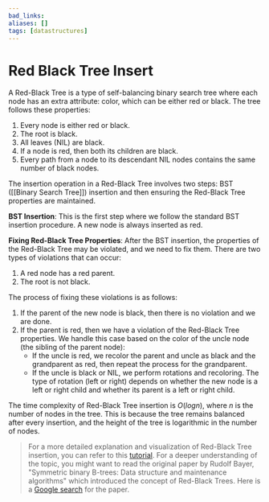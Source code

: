 ```yaml
---
bad_links:
aliases: []
tags: [datastructures]
---
```

# Red Black Tree Insert

A Red-Black Tree is a type of self-balancing binary search tree where each node has an extra attribute: color, which can be either red or black. The tree follows these properties:

1. Every node is either red or black.
2. The root is black.
3. All leaves (NIL) are black.
4. If a node is red, then both its children are black.
5. Every path from a node to its descendant NIL nodes contains the same number of black nodes.

The insertion operation in a Red-Black Tree involves two steps: BST ([[Binary Search Tree]]) insertion and then ensuring the Red-Black Tree properties are maintained.

**BST Insertion**: This is the first step where we follow the standard BST insertion procedure. A new node is always inserted as red.

**Fixing Red-Black Tree Properties**: After the BST insertion, the properties of the Red-Black Tree may be violated, and we need to fix them. There are two types of violations that can occur:

1. A red node has a red parent.
2. The root is not black.

The process of fixing these violations is as follows:

1. If the parent of the new node is black, then there is no violation and we are done.
2. If the parent is red, then we have a violation of the Red-Black Tree properties. We handle this case based on the color of the uncle node (the sibling of the parent node):
   - If the uncle is red, we recolor the parent and uncle as black and the grandparent as red, then repeat the process for the grandparent.
   - If the uncle is black or NIL, we perform rotations and recoloring. The type of rotation (left or right) depends on whether the new node is a left or right child and whether its parent is a left or right child.

The time complexity of Red-Black Tree insertion is $O(log n)$, where $n$ is the number of nodes in the tree. This is because the tree remains balanced after every insertion, and the height of the tree is logarithmic in the number of nodes.

> For a more detailed explanation and visualization of Red-Black Tree insertion, you can refer to this [tutorial](https://www.geeksforgeeks.org/red-black-tree-set-2-insert/). For a deeper understanding of the topic, you might want to read the original paper by Rudolf Bayer, "Symmetric binary B-trees: Data structure and maintenance algorithms" which introduced the concept of Red-Black Trees. Here is a [Google search](https://www.google.com/search?q=Symmetric+binary+B-trees%3A+Data+structure+and+maintenance+algorithms) for the paper.